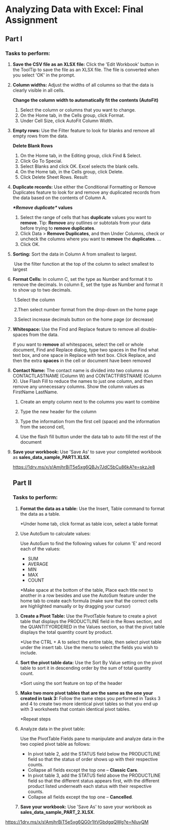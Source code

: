 # Analyzing Data with Excel: Final Assignment

## Part I

### Tasks to perform:

1. **Save the CSV file as an XLSX file:** Click the 'Edit Workbook' button in the ToolTip to save the file as an XLSX file. The file is converted when you select 'OK' in the prompt.

2. **Column widths:** Adjust the widths of all columns so that the data is clearly visible in all cells.

   **Change the column width to automatically fit the contents (AutoFit)**

   1. Select the column or columns that you want to change.
   2. On the Home tab, in the Cells group, click Format.
   3. Under Cell Size, click AutoFit Column Width.

3. **Empty rows:** Use the Filter feature to look for blanks and remove all empty rows from the data.

   **Delete Blank Rows**

   1. On the Home tab, in the Editing group, click Find & Select.
   2. Click Go To Special.
   3. Select Blanks and click OK. Excel selects the blank cells.
   4. On the Home tab, in the Cells group, click Delete.
   5. Click Delete Sheet Rows. Result:

4. **Duplicate records:** Use either the Conditional Formatting or Remove Duplicates feature to look for and remove any duplicated records from the data based on the contents of Column A.

   ***\*Remove duplicate\** values**

   1. Select the range of cells that has **duplicate** values you want to **remove**. Tip: **Remove** any outlines or subtotals from your data before trying to **remove duplicates**.
   2. Click Data > **Remove Duplicates**, and then Under Columns, check or uncheck the columns where you want to **remove** the **duplicates**. ...
   3. Click OK.

5. **Sorting:** Sort the data in Column A from smallest to largest.

   ​	Use the filter function at the top of the column to select smallest to largest

6. **Format Cells:** In column C, set the type as Number and format it to remove the decimals. In column E, set the type as Number and format it to show up to two decimals.

   ​	1.Select the column

   ​	2.Then select number format from the drop-down on the home page

   ​	3.Select increase decimals button on the home page (or decrease) 

7. **Whitespace:** Use the Find and Replace feature to remove all double-spaces from the data.

   If you want to **remove** all whitespaces, select the cell or whole document,  Find and Replace dialog, type two spaces in the Find what text box, and one space in Replace with text box. Click Replace, and then the extra **spaces** in the cell or document have been removed

8. **Contact Name:** The contact name is divided into two columns as CONTACTLASTNAME (Column W) and CONTACTFIRSTNAME (Column X). Use Flash Fill to reduce the names to just one column, and then remove any unnecessary columns. Show the column values as FirstName LastName.

   1.  Create an empty column next to the columns you want to combine

   2.  Type the new header for the column
   3. Type the information from the first cell (space) and the information from the second cell,
   4. Use the flash fill button under the data tab to auto fill the rest of the document

9. **Save your workbook:** Use 'Save As' to save your completed workbook as **sales_data_sample_PART1.XLSX**.

   https://1drv.ms/x/s!AmjhrBiT5e5xg6QBJv7JdC5bCu86kA?e=skzJe8

   ## Part II

   ### Tasks to perform:

   1. **Format the data as a table:** Use the Insert, Table command to format the data as a table.

      *Under home tab, click format as table icon, select a table format

   2. Use AutoSum to calculate values:

       

      Use AutoSum to find the following values for column 'E' and record each of the values:

      - SUM
      - AVERAGE
      - MIN
      - MAX
      - COUNT

      *Make space at the bottom of the table, Place each title next to another in a row besides and use the AutoSum feature under the home tab to create each formula (make sure that the correct cells are highlighted manually or by dragging your cursor)

   3. **Create a Pivot Table:** Use the PivotTable feature to create a pivot table that displays the PRODUCTLINE field in the Rows section, and the QUANTITYORDERED in the Values section, so that the pivot table displays the total quantity count by product.

      *Use the CTRL + A to select the entire table, then select pivot table under the insert tab. Use the menu to select the fields you wish to include.

   4. **Sort the pivot table data:** Use the Sort By Value setting on the pivot table to sort it in descending order by the sum of total quantity count.

      *Sort using the sort feature on top of the header

   5. **Make two more pivot tables that are the same as the one your created in task 3:** Follow the same steps you performed in Tasks 3 and 4 to create two more identical pivot tables so that you end up with 3 worksheets that contain identical pivot tables.

      *Repeat steps

   6. Analyze data in the pivot table:

       

      Use the PivotTable Fields pane to manipulate and analyze data in the two copied pivot table as follows:

      - In pivot table 2, add the STATUS field below the PRODUCTLINE field so that the status of order shows up with their respective counts.
      - Collapse all fields except the top one – **Classic Cars**.
      - In pivot table 3, add the STATUS field above the PRODUCTLINE field so that the different status appears first, with the different product listed underneath each status with their respective counts.
      - Collapse all fields except the top one – **Cancelled**.

   7. **Save your workbook:** Use 'Save As' to save your workbook as **sales_data_sample_PART_2.XLSX**.

https://1drv.ms/x/s!AmjhrBiT5e5xg6QG0r1ItVGbdgqQWg?e=NIuyQM